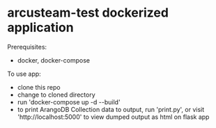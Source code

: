 # arcusteam-test dockerized application

Prerequisites:
* docker, docker-compose
     
To use app: 
* clone this repo
* change to cloned directory
* run 'docker-compose up -d --build'
* to print ArangoDB Collection data to output, run 'print.py', or visit 'http://localhost:5000' to view dumped output as html on flask app
